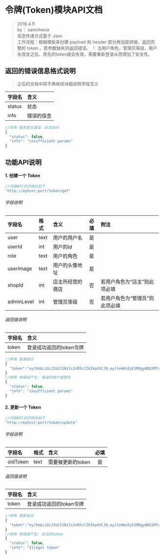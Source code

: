 # 令牌(Token)模块API文档

> 2018.4.11  
> by： samchevia   
> 信息传递方式基于 Json   
> 工作流程：根据模板来创建 payload 和 header 部分再加密拼接，返回完整的 token 。若参数缺失则返回错误。
> ！ 当用户角色，管理员等级，用户名改变之后。原先的token就会失效，需要重新登录从而增加了安全性。

## 返回的错误信息格式说明
> 之后的文档中将不再继续详细说明字段含义

|字段名|含义|
|:--|:--|
|status|状态|
|info|错误的信息|

```javascript
//样例 服务发生错误：非法访问
{
  "status": false,
  "info": "insufficient params"
}
```

## 功能API说明
#### 1. 创建一个 Token
```javascript
//内部API访问地址如下
"http://myhost:port/token/get"
```

###### 字段说明

|字段名|格式|含义|必填|附注|
|:--|:--|:--|:-:|:--|
|user|text|用户的用户名|是||
|userId|int|用户的Id|是||
|role|text|用户的角色|是||
|userImage|text|用户的头像地址|是||
|shopId|int|店主所经营的商店|否|若用户角色为“店主”则此项必填|
|adminLevel|int|管理员等级|否|若用户角色为“管理员”则此项必填|

###### 返回值说明

|字段名|含义|
|:--|:--|
|token|登录成功返回的token令牌|

```javascript
//样例 登录成功
{
  "token":"eyJhbGciOiJIUzI1NiIsInR5cCI6IkpXVCJ9.eyJleHAiOjE1MDgyNDQ1MTAsImlhdCI6MTUwODI0MzMxMCwid"
}
//样例 有错误产生: 错误的账户或密码
{
  "status": false,
  "info": "insufficient params"
}
```

#### 2. 更新一个 Token
```javascript
//内部API访问地址如下
"http://myhost:port/token/update"
```
###### 字段说明

|字段名|格式|含义|必填|
|:--|:--|:--|:-:|
|oldToken|text|需要被更新的token|是|

###### 返回值说明

|字段名|含义|
|:--|:--|
|token|登录成功返回的token令牌|

~~~javascript
//样例 更新成功
{
  "token":"eyJhbGciOiJIUzI1NiIsInR5cCI6IkpXVCJ9.eyJleHAiOjE1MDgyNDQ1MTAsImlhdCI6MTUwODI0MzMxMCwid"
}
//样例 有错误产生: 非法的token
{
  "status": false,
  "info": "Illegal token"
}
~~~
